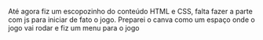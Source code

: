 Até agora fiz um escopozinho do conteúdo HTML e CSS, falta fazer a parte com js para iniciar de fato o jogo. Preparei o canva como um espaço onde o jogo vai rodar e fiz um menu para o jogo
